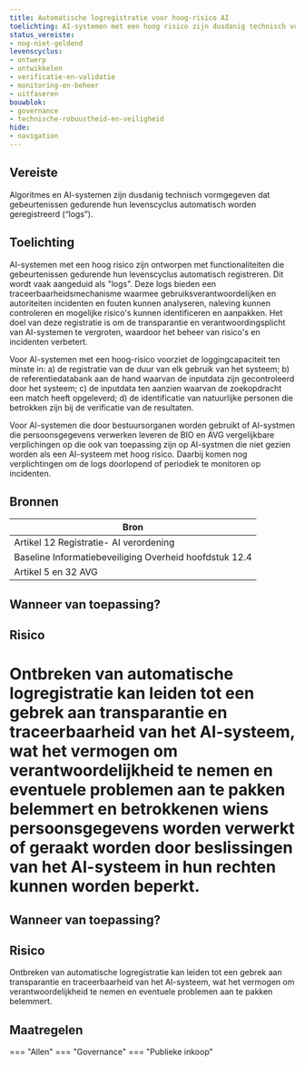 ```yaml
---
title: Automatische logregistratie voor hoog-risico AI
toelichting: AI-systemen met een hoog risico zijn dusdanig technisch vormgegeven dat gebeurtenissen gedurende hun levenscyclus automatisch worden geregistreerd (“logs”).
status_vereiste:
- nog-niet-geldend
levenscyclus:
- ontwerp
- ontwikkelen
- verificatie-en-validatie
- monitoring-en-beheer
- uitfaseren
bouwblok:
- governance
- technische-robuustheid-en-veiligheid
hide:
- navigation
---
```


<!-- tags -->
## Vereiste

Algoritmes en AI-systemen zijn dusdanig technisch vormgegeven dat gebeurtenissen gedurende hun levenscyclus automatisch worden geregistreerd (“logs”). 


## Toelichting

AI-systemen met een hoog risico zijn ontworpen met functionaliteiten die gebeurtenissen gedurende hun levenscyclus automatisch registreren.
Dit wordt vaak aangeduid als "logs".
Deze logs bieden een traceerbaarheidsmechanisme waarmee gebruiksverantwoordelijken en autoriteiten incidenten en fouten kunnen analyseren, naleving kunnen controleren en mogelijke risico's kunnen identificeren en aanpakken.
Het doel van deze registratie is om de transparantie en verantwoordingsplicht van AI-systemen te vergroten, waardoor het beheer van risico's en incidenten verbetert.

Voor AI-systemen met een hoog-risico voorziet de loggingcapaciteit ten minste in: a) de registratie van de duur van elk gebruik van het systeem; b) de referentiedatabank aan de hand waarvan de inputdata zijn gecontroleerd door het systeem; c) de inputdata ten aanzien waarvan de zoekopdracht een match heeft opgeleverd; d) de identificatie van natuurlijke personen die betrokken zijn bij de verificatie van de resultaten.

Voor AI-systemen die door bestuursorganen worden gebruikt of AI-systmen die persoonsgegevens verwerken leveren de BIO en AVG vergelijkbare verplichingen op die ook van toepassing zijn op AI-systmen die niet gezien worden als een AI-systeem met hoog risico. Daarbij komen nog verplichtingen om de logs doorlopend of periodiek te monitoren op incidenten.

## Bronnen

| Bron                        |
|-----------------------------|
|Artikel 12 Registratie- AI verordening|
|Baseline Informatiebeveiliging Overheid hoofdstuk 12.4|
|Artikel 5 en 32 AVG|

## Wanneer van toepassing?

## Risico

Ontbreken van automatische logregistratie kan leiden tot een gebrek aan transparantie en traceerbaarheid van het AI-systeem, wat het vermogen om verantwoordelijkheid te nemen en eventuele problemen aan te pakken belemmert en betrokkenen wiens persoonsgegevens worden verwerkt of geraakt worden door beslissingen van het AI-systeem in hun rechten kunnen worden beperkt.
=======

## Wanneer van toepassing?


## Risico

Ontbreken van automatische logregistratie kan leiden tot een gebrek aan transparantie en traceerbaarheid van het AI-systeem, wat het vermogen om verantwoordelijkheid te nemen en eventuele problemen aan te pakken belemmert.

## Maatregelen

=== "Allen"
	<!-- list_maatregelen vereiste/automatische_logregistratie -->
=== "Governance"
	<!-- list_maatregelen vereiste/automatische_logregistratie boubwlok/governance -->
=== "Publieke inkoop"
	<!-- list_maatregelen vereiste/automatische_logregistratie bouwblok/publieke-inkoop -->

